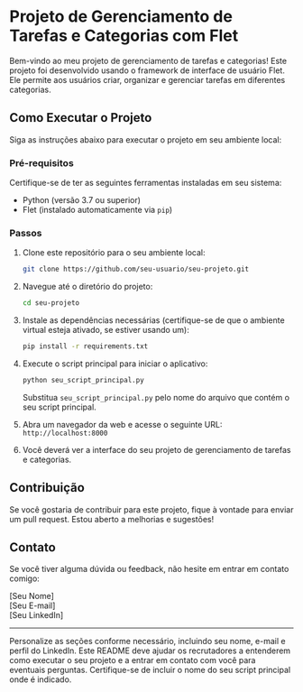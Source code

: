 # Projeto de Gerenciamento de Tarefas e Categorias com Flet

Bem-vindo ao meu projeto de gerenciamento de tarefas e categorias! Este projeto foi desenvolvido usando o framework de interface de usuário Flet. Ele permite aos usuários criar, organizar e gerenciar tarefas em diferentes categorias.

## Como Executar o Projeto

Siga as instruções abaixo para executar o projeto em seu ambiente local:

### Pré-requisitos

Certifique-se de ter as seguintes ferramentas instaladas em seu sistema:

- Python (versão 3.7 ou superior)
- Flet (instalado automaticamente via `pip`)

### Passos

1. Clone este repositório para o seu ambiente local:

   ```bash
   git clone https://github.com/seu-usuario/seu-projeto.git
   ```

2. Navegue até o diretório do projeto:

   ```bash
   cd seu-projeto
   ```

3. Instale as dependências necessárias (certifique-se de que o ambiente virtual esteja ativado, se estiver usando um):

   ```bash
   pip install -r requirements.txt
   ```

4. Execute o script principal para iniciar o aplicativo:

   ```bash
   python seu_script_principal.py
   ```

   Substitua `seu_script_principal.py` pelo nome do arquivo que contém o seu script principal.

5. Abra um navegador da web e acesse o seguinte URL: `http://localhost:8000`

6. Você deverá ver a interface do seu projeto de gerenciamento de tarefas e categorias.

## Contribuição

Se você gostaria de contribuir para este projeto, fique à vontade para enviar um pull request. Estou aberto a melhorias e sugestões!

## Contato

Se você tiver alguma dúvida ou feedback, não hesite em entrar em contato comigo:

[Seu Nome]  
[Seu E-mail]  
[Seu LinkedIn]  

---

Personalize as seções conforme necessário, incluindo seu nome, e-mail e perfil do LinkedIn. Este README deve ajudar os recrutadores a entenderem como executar o seu projeto e a entrar em contato com você para eventuais perguntas. Certifique-se de incluir o nome do seu script principal onde é indicado.
